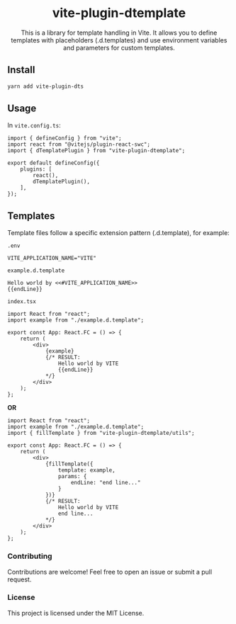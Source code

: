 <h1 align="center">vite-plugin-dtemplate</h1>

<p align="center">
  This is a library for template handling in Vite. It allows you to define templates with placeholders (.d.templates) and use environment variables and parameters for custom templates.
</p>

## Install

```sh
yarn add vite-plugin-dts
```

## Usage
In `vite.config.ts`:
```tsx
import { defineConfig } from "vite";
import react from "@vitejs/plugin-react-swc";
import { dTemplatePlugin } from "vite-plugin-dtemplate";

export default defineConfig({
    plugins: [
        react(),
        dTemplatePlugin(),
    ],
});
```
## Templates
Template files follow a specific extension pattern (.d.template), for example:

`.env`
```dotenv
VITE_APPLICATION_NAME="VITE"
```

`example.d.template`
```textplain
Hello world by <<#VITE_APPLICATION_NAME>>
{{endLine}}
```

`index.tsx`

```tsx
import React from "react";
import example from "./example.d.template";

export const App: React.FC = () => {
    return (
        <div>
            {example}
            {/* RESULT:
                Hello world by VITE
                {{endLine}}
            */}
        </div>
    );
};
```

<b>OR</b>

```tsx
import React from "react";
import example from "./example.d.template";
import { fillTemplate } from "vite-plugin-dtemplate/utils";

export const App: React.FC = () => {
    return (
        <div>
            {fillTemplate({
                template: example,
                params: {
                    endLine: "end line..."
                }
            })}
            {/* RESULT:
                Hello world by VITE
                end line...
            */}
        </div>
    );
};
```
### Contributing
Contributions are welcome! Feel free to open an issue or submit a pull request.

### License
This project is licensed under the MIT License.
